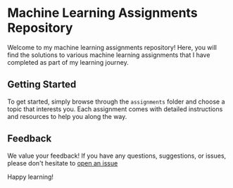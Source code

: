 # Machine Learning Assignments Repository

Welcome to my machine learning assignments repository! Here, you will find the solutions to various machine learning assignments that I have completed as part of my learning journey.
## Getting Started

To get started, simply browse through the `assignments` folder and choose a topic that interests you. Each assignment comes with detailed instructions and resources to help you along the way.


## Feedback

We value your feedback! If you have any questions, suggestions, or issues, please don't hesitate to [open an issue](https://github.com/dineshsingh099/ML_Assignments/issues)

Happy learning!
